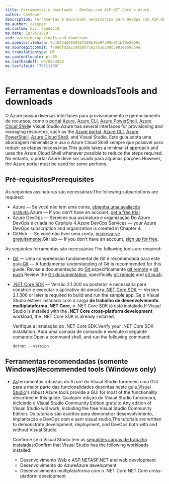 ```yaml
---
title: Ferramentas e downloads - DevOps com ASP.NET Core e Azure
author: CamSoper
description: Ferramentas e downloads necessários para DevOps com ASP.NET Core e Azure.
ms.author: casoper
ms.custom: mvc, seodec18
ms.date: 10/24/2018
uid: azure/devops/tools-and-downloads
ms.openlocfilehash: 9c1042dd48b9167209b46e97a09e011b80e2609c
ms.sourcegitcommit: f7886fd2e219db9d7ce27b16c0dc5901e658d64e
ms.translationtype: MT
ms.contentlocale: pt-BR
ms.lasthandoff: 04/06/2020
ms.locfileid: "79511139"
---
```

# <a name="tools-and-downloads"></a><span data-ttu-id="54da2-103">Ferramentas e downloads</span><span class="sxs-lookup"><span data-stu-id="54da2-103">Tools and downloads</span></span>

<span data-ttu-id="54da2-104">O Azure possui diversas interfaces para provisionamento e gerenciamento de recursos, como o [portal Azure](https://portal.azure.com), [Azure CLI,](/cli/azure/) [Azure PowerShell,](/powershell/azure/overview) [Azure Cloud Shell](https://shell.azure.com/bash)e Visual Studio.</span><span class="sxs-lookup"><span data-stu-id="54da2-104">Azure has several interfaces for provisioning and managing resources, such as the [Azure portal](https://portal.azure.com), [Azure CLI](/cli/azure/), [Azure PowerShell](/powershell/azure/overview), [Azure Cloud Shell](https://shell.azure.com/bash), and Visual Studio.</span></span> <span data-ttu-id="54da2-105">Este guia adota uma abordagem minimalista e usa o Azure Cloud Shell sempre que possível para reduzir as etapas necessárias.</span><span class="sxs-lookup"><span data-stu-id="54da2-105">This guide takes a minimalist approach and uses the Azure Cloud Shell whenever possible to reduce the steps required.</span></span> <span data-ttu-id="54da2-106">No entanto, o portal Azure deve ser usado para algumas porções.</span><span class="sxs-lookup"><span data-stu-id="54da2-106">However, the Azure portal must be used for some portions.</span></span>

## <a name="prerequisites"></a><span data-ttu-id="54da2-107">Pré-requisitos</span><span class="sxs-lookup"><span data-stu-id="54da2-107">Prerequisites</span></span>

<span data-ttu-id="54da2-108">As seguintes assinaturas são necessárias:</span><span class="sxs-lookup"><span data-stu-id="54da2-108">The following subscriptions are required:</span></span>

* <span data-ttu-id="54da2-109">Azure &mdash; Se você não tem uma conta, [obtenha uma avaliação gratuita](https://azure.microsoft.com/free/).</span><span class="sxs-lookup"><span data-stu-id="54da2-109">Azure &mdash; If you don't have an account, [get a free trial](https://azure.microsoft.com/free/).</span></span>
* <span data-ttu-id="54da2-110">Azure DevOps &mdash; Services sua assinatura e organização Do Azure DevOps é criada no Capítulo 4.</span><span class="sxs-lookup"><span data-stu-id="54da2-110">Azure DevOps Services &mdash; your Azure DevOps subscription and organization is created in Chapter 4.</span></span>
* <span data-ttu-id="54da2-111">GitHub &mdash; Se você não tiver uma conta, [inscreva-se gratuitamente](https://github.com/join).</span><span class="sxs-lookup"><span data-stu-id="54da2-111">GitHub &mdash; If you don't have an account, [sign up for free](https://github.com/join).</span></span>

<span data-ttu-id="54da2-112">As seguintes ferramentas são necessárias:</span><span class="sxs-lookup"><span data-stu-id="54da2-112">The following tools are required:</span></span>

* <span data-ttu-id="54da2-113">[Git](https://git-scm.com/downloads) &mdash; Uma compreensão fundamental de Git é recomendada para este guia.</span><span class="sxs-lookup"><span data-stu-id="54da2-113">[Git](https://git-scm.com/downloads) &mdash; A fundamental understanding of Git is recommended for this guide.</span></span> <span data-ttu-id="54da2-114">Revise a documentação do [Git,](https://git-scm.com/doc)especificamente [git remote](https://git-scm.com/docs/git-remote) e [git push](https://git-scm.com/docs/git-push).</span><span class="sxs-lookup"><span data-stu-id="54da2-114">Review the [Git documentation](https://git-scm.com/doc), specifically [git remote](https://git-scm.com/docs/git-remote) and [git push](https://git-scm.com/docs/git-push).</span></span>
* <span data-ttu-id="54da2-115">[.NET Core SDK](https://dotnet.microsoft.com/download/) &mdash; Versão 2.1.300 ou posterior é necessária para construir e executar o aplicativo de amostra.</span><span class="sxs-lookup"><span data-stu-id="54da2-115">[.NET Core SDK](https://dotnet.microsoft.com/download/) &mdash; Version 2.1.300 or later is required to build and run the sample app.</span></span> <span data-ttu-id="54da2-116">Se o Visual Studio estiver instalado com a carga **de trabalho de desenvolvimento multiplataforma .NET Core,** o .NET Core SDK já está instalado.</span><span class="sxs-lookup"><span data-stu-id="54da2-116">If Visual Studio is installed with the **.NET Core cross-platform development** workload, the .NET Core SDK is already installed.</span></span>

    <span data-ttu-id="54da2-117">Verifique a instalação do .NET Core SDK.</span><span class="sxs-lookup"><span data-stu-id="54da2-117">Verify your .NET Core SDK installation.</span></span> <span data-ttu-id="54da2-118">Abra uma camada de comando e execute o seguinte comando:</span><span class="sxs-lookup"><span data-stu-id="54da2-118">Open a command shell, and run the following command:</span></span>

    ```dotnetcli
    dotnet --version
    ```

## <a name="recommended-tools-windows-only"></a><span data-ttu-id="54da2-119">Ferramentas recomendadas (somente Windows)</span><span class="sxs-lookup"><span data-stu-id="54da2-119">Recommended tools (Windows only)</span></span>

* <span data-ttu-id="54da2-120">[As](https://visualstudio.microsoft.com)ferramentas robustas do Azure do Visual Studio fornecem uma GUI para a maior parte das funcionalidades descritas neste guia.</span><span class="sxs-lookup"><span data-stu-id="54da2-120">[Visual Studio](https://visualstudio.microsoft.com)'s robust Azure tools provide a GUI for most of the functionality described in this guide.</span></span> <span data-ttu-id="54da2-121">Qualquer edição do Visual Studio funcionará, incluindo o Visual Studio Community Edition gratuito.</span><span class="sxs-lookup"><span data-stu-id="54da2-121">Any edition of Visual Studio will work, including the free Visual Studio Community Edition.</span></span> <span data-ttu-id="54da2-122">Os tutoriais são escritos para demonstrar desenvolvimento, implantação e DevOps com e sem visual studio.</span><span class="sxs-lookup"><span data-stu-id="54da2-122">The tutorials are written to demonstrate development, deployment, and DevOps both with and without Visual Studio.</span></span>

  <span data-ttu-id="54da2-123">Confirme se o Visual Studio tem as [seguintes cargas de trabalho instaladas:](/visualstudio/install/modify-visual-studio)</span><span class="sxs-lookup"><span data-stu-id="54da2-123">Confirm that Visual Studio has the following [workloads](/visualstudio/install/modify-visual-studio) installed:</span></span>

  * <span data-ttu-id="54da2-124">Desenvolvimento Web e ASP.NET</span><span class="sxs-lookup"><span data-stu-id="54da2-124">ASP.NET and web development</span></span>
  * <span data-ttu-id="54da2-125">Desenvolvimento do Azure</span><span class="sxs-lookup"><span data-stu-id="54da2-125">Azure development</span></span>
  * <span data-ttu-id="54da2-126">Desenvolvimento multiplataforma com o .NET Core</span><span class="sxs-lookup"><span data-stu-id="54da2-126">.NET Core cross-platform development</span></span>
